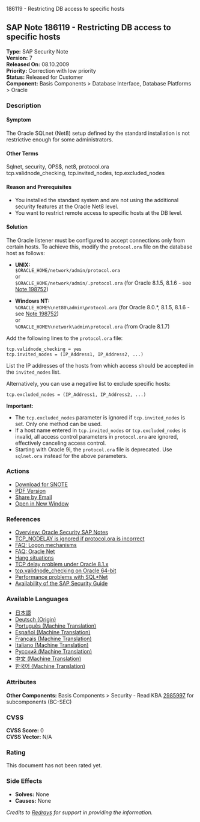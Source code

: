 186119 - Restricting DB access to specific hosts

## SAP Note 186119 - Restricting DB access to specific hosts

**Type:** SAP Security Note  
**Version:** 7  
**Released On:** 08.10.2009  
**Priority:** Correction with low priority  
**Status:** Released for Customer  
**Component:** Basis Components > Database Interface, Database Platforms > Oracle

### Description

#### Symptom
The Oracle SQLnet (Net8) setup defined by the standard installation is not restrictive enough for some administrators.

#### Other Terms
Sqlnet, security, OPS$, net8, protocol.ora  
tcp.validnode_checking, tcp.invited_nodes, tcp.excluded_nodes

#### Reason and Prerequisites
- You installed the standard system and are not using the additional security features at the Oracle Net8 level.
- You want to restrict remote access to specific hosts at the DB level.

#### Solution
The Oracle listener must be configured to accept connections only from certain hosts. To achieve this, modify the `protocol.ora` file on the database host as follows:

- **UNIX:**  
  `$ORACLE_HOME/network/admin/protocol.ora`  
  or  
  `$ORACLE_HOME/network/admin/.protocol.ora` (for Oracle 8.1.5, 8.1.6 - see [Note 198752](https://me.sap.com/notes/198752))
  
- **Windows NT:**  
  `%ORACLE_HOME%\net80\admin\protocol.ora` (for Oracle 8.0.*, 8.1.5, 8.1.6 - see [Note 198752](https://me.sap.com/notes/198752))  
  or  
  `%ORACLE_HOME%\network\admin\protocol.ora` (from Oracle 8.1.7)

Add the following lines to the `protocol.ora` file:

```plaintext
tcp.validnode_checking = yes
tcp.invited_nodes = (IP_Address1, IP_Address2, ...)
```

List the IP addresses of the hosts from which access should be accepted in the `invited_nodes` list.

Alternatively, you can use a negative list to exclude specific hosts:

```plaintext
tcp.excluded_nodes = (IP_Address1, IP_Address2, ...)
```

**Important:**
- The `tcp.excluded_nodes` parameter is ignored if `tcp.invited_nodes` is set. Only one method can be used.
- If a host name entered in `tcp.invited_nodes` or `tcp.excluded_nodes` is invalid, all access control parameters in `protocol.ora` are ignored, effectively canceling access control.
- Starting with Oracle 9i, the `protocol.ora` file is deprecated. Use `sqlnet.ora` instead for the above parameters.

### Actions

- [Download for SNOTE](https://notesdownloads.sap.com/note/0040000014748312017)
- [PDF Version](https://userapps.support.sap.com/sap/support/sfm/notes/print/0000186119?language=en-US&token=1A072514925FC4F357F884A1AD611A7A)
- [Share by Email](https://me.sap.com/notes/186119/share)
- [Open in New Window](https://me.sap.com/notes/186119)

### References

- [Overview: Oracle Security SAP Notes](https://me.sap.com/notes/1868094)
- [TCP_NODELAY is ignored if protocol.ora is incorrect](https://me.sap.com/notes/586710)
- [FAQ: Logon mechanisms](https://me.sap.com/notes/562863)
- [FAQ: Oracle Net](https://me.sap.com/notes/562403)
- [Hang situations](https://me.sap.com/notes/521264)
- [TCP delay problem under Oracle 8.1.x](https://me.sap.com/notes/198752)
- [tcp.validnode_checking on Oracle 64-bit](https://me.sap.com/notes/194868)
- [Performance problems with SQL*Net](https://me.sap.com/notes/72638)
- [Availability of the SAP Security Guide](https://me.sap.com/notes/39267)

### Available Languages

- [日本語](https://me.sap.com/notes/0000186119/J)
- [Deutsch (Origin)](https://me.sap.com/notes/0000186119/D)
- [Português (Machine Translation)](https://me.sap.com/notes/0000186119/P)
- [Español (Machine Translation)](https://me.sap.com/notes/0000186119/S)
- [Français (Machine Translation)](https://me.sap.com/notes/0000186119/F)
- [Italiano (Machine Translation)](https://me.sap.com/notes/0000186119/I)
- [Русский (Machine Translation)](https://me.sap.com/notes/0000186119/R)
- [中文 (Machine Translation)](https://me.sap.com/notes/0000186119/1)
- [한국어 (Machine Translation)](https://me.sap.com/notes/0000186119/3)

### Attributes

**Other Components:** Basis Components > Security - Read KBA [2985997](https://me.sap.com/notes/2985997) for subcomponents (BC-SEC)

### CVSS

**CVSS Score:** 0  
**CVSS Vector:** N/A

### Rating

This document has not been rated yet.

### Side Effects

- **Solves:** None
- **Causes:** None

*Credits to [Redrays](https://redrays.io) for support in providing the information.*